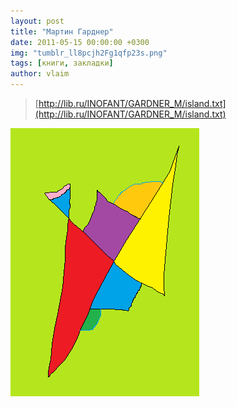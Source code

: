 ```yaml
---
layout: post
title: "Мартин Гарднер"
date: 2011-05-15 00:00:00 +0300
img: "tumblr_ll8pcjh2Fg1qfp23s.png"
tags: [книги, закладки]
author: vlaim
---
```


> [http://lib.ru/INOFANT/GARDNER_M/island.txt](http://lib.ru/INOFANT/GARDNER_M/island.txt)

![](/assets/img/tumblr_ll8pcjh2Fg1qfp23s.png)